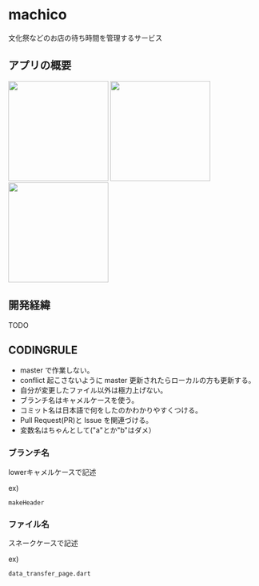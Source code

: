 # machico

文化祭などのお店の待ち時間を管理するサービス

## アプリの概要
<img src="https://user-images.githubusercontent.com/50735539/106726179-70728380-664d-11eb-9b5c-21760b0748b8.png" width="200px"> <img src="https://user-images.githubusercontent.com/50735539/106726187-723c4700-664d-11eb-90b5-543d9a068439.png" width="200px"> <img src="https://user-images.githubusercontent.com/50735539/106726196-74060a80-664d-11eb-887e-3543bd4da1aa.png" width="200px">

## 開発経緯
TODO
## CODINGRULE
- master で作業しない。
- conflict 起こさないように master 更新されたらローカルの方も更新する。
- 自分が変更したファイル以外は極力上げない。
- ブランチ名はキャメルケースを使う。
- コミット名は日本語で何をしたのかわかりやすくつける。
- Pull Request(PR)と Issue を関連づける。
- 変数名はちゃんとして("a"とか"b"はダメ）

### ブランチ名

lowerキャメルケースで記述

ex)

```
makeHeader
```

### ファイル名
スネークケースで記述

ex)

```
data_transfer_page.dart
```


